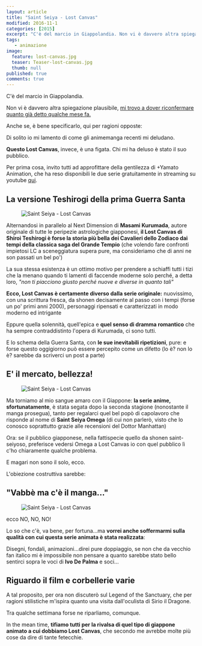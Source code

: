 ```yaml
---
layout: article
title: "Saint Seiya - Lost Canvas"
modified: 2016-11-1
categories: [2015]
excerpt: "C'è del marcio in Giappolandia. Non vi è davvero altra spiegazione plausibile, mi trovo a dover riconfermare quanto già detto qualche mese fa."
tags: 
   - animazione
image: 
  feature: lost-canvas.jpg
  teaser: Teaser-lost-canvas.jpg
  thumb: null
published: true
comments: true
---
```


C'è del marcio in Giappolandia.

Non vi è davvero altra spiegazione plausibile, [mi trovo a dover riconfermare quanto già detto qualche mese fa.](https://xabacadabra.com/2014/perch%C3%A9-non-mi-piacciono-pi%C3%B9-anime-e-manga/)

Anche se, è bene specificarlo, qui per ragioni opposte:

Di solito io mi lamento di come gli animemanga recenti mi deludano.

**Questo Lost Canvas**, invece, è una figata. Chi mi ha deluso è stato il suo pubblico.

Per prima cosa, invito tutti ad approfittare della gentilezza di +Yamato Animation, che ha reso disponibili le due serie gratuitamente in streaming su youtube [qui](https://www.youtube.com/playlist?list=PL8jk9jEnr_70SxPW-IC2GFHpriCkCw0sX).

## La versione Teshirogi della prima Guerra Santa

<figure>
<img src='https://2.bp.blogspot.com/-WrwnkKwRAsA/VKmeYrA1mII/AAAAAAAALPk/2tTxrhE2EKU/s1600/latest.jpg' alt='Saint Seiya - Lost Canvas'>
</figure>

Alternandosi in parallelo al Next Dimension di **Masami Kurumada**, autore originale di tutte le peripezie astrologiche giapponesi, **il Lost Canvas di Shiroi Teshirogi è forse la storia più bella dei Cavalieri dello Zodiaco dai tempi della classica saga del Grande Tempio** (che volendo fare confronti impietosi LC a sceneggiatura supera pure, ma consideriamo che di anni ne son passati un bel po')

La sua stessa esistenza è un ottimo motivo per prendere a schiaffi tutti i tizi che la menano quando ti lamenti di faccende moderne solo perché, a detta loro, _"non ti piacciono giusto perché nuove e diverse in quanto tali"_

**Ecco, Lost Canvas è certamente diverso dalla serie originale:** nuovissimo, con una scrittura fresca, da shonen decisamente al passo con i tempi (forse un po' primi anni 2000), personaggi ripensati e caratterizzati in modo moderno ed intrigante

Eppure quella solennità, quell'epica e **quel senso di dramma romantico** che ha sempre contraddistinto l'opera di Kurumada, ci sono tutti.

E lo schema della Guerra Santa, con **le sue inevitabili ripetizioni**, pure: e forse questo oggigiorno può essere percepito come un difetto (lo è? non lo è? sarebbe da scriverci un post a parte)

## E' il mercato, bellezza!

<figure>
<img src='https://4.bp.blogspot.com/-a8oQu-uUrdc/VKmfbq53gyI/AAAAAAAALPw/t365NYZAhwU/s1600/tumblr_ma9km2rw4c1ramiuqo2_500.gif' alt='Saint Seiya - Lost Canvas'>
</figure>

Ma torniamo al mio sangue amaro con il Giappone: **la serie anime, sfortunatamente**, è stata segata dopo la seconda stagione (nonostante il manga prosegua), tanto per regalarci quel bel popò di capolavoro che risponde al nome di **Saint Seiya Omega** (di cui non parlerò, visto che lo conosco soprattutto grazie alle recensioni del Dottor Manhattan)

Ora: se il pubblico giapponese, nella fattispecie quello da shonen saint-seiyoso, preferisce vedersi Omega a Lost Canvas io con quel pubblico lì c'ho chiaramente qualche problema.

E magari non sono il solo, ecco.

L'obiezione costruttiva sarebbe:

## "Vabbè ma c'è il manga..."

<figure>
<img src='https://2.bp.blogspot.com/-01cJER75Pp4/VKmfzuO820I/AAAAAAAALP4/9LqS9JVK49I/s1600/709607123jhnsfojccxjygl.jpg' alt='Saint Seiya - Lost Canvas'>
</figure>

ecco NO, NO, NO!

Lo so che c'è, va bene, per fortuna...ma **vorrei anche soffermarmi sulla qualità con cui questa serie animata è stata realizzata**:

Disegni, fondali, animazioni...direi pure doppiaggio, se non che da vecchio fan italico mi è impossibile non pensare a quanto sarebbe stato bello sentirci sopra le voci di **Ivo De Palma** e soci...

## Riguardo il film e corbellerie varie

A tal proposito, per ora non discuterò sul Legend of the Sanctuary, che per ragioni stilistiche m'ispira quanto una visita dall'oculista di Sirio il Dragone.

Tra qualche settimana forse ne riparliamo, comunque.

In the mean time, **tifiamo tutti per la rivalsa di quel tipo di giappone animato a cui dobbiamo Lost Canvas**, che secondo me avrebbe molte più cose da dire di tante fetecchie.